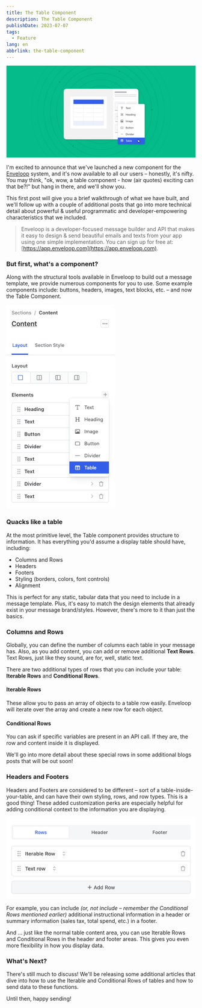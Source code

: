 ```yaml
---
title: The Table Component
description: The Table Component
publishDate: 2023-07-07
tags:
  - Feature
lang: en
abbrlink: the-table-component
---
```


![Enveloop Table Component Header](/img/header-table-component.png)

I'm excited to announce that we've launched a new component for the [Enveloop](https://app.enveloop.com) system, and it's now available to all our users – honestly, it's nifty. You may think, "ok, wow, a table component - how (air quotes) exciting can that be?!" but hang in there, and we'll show you.

This first post will give you a brief walkthrough of what we have built, and we'll follow up with a couple of additional posts that go into more technical detail about powerful &amp; useful programmatic and developer-empowering characteristics that we included.

> Enveloop is a developer-focused message builder and API that makes it easy to design &amp; send beautiful emails and texts from your app using one simple implementation. You can sign up for free at: [https://app.enveloop.com](https://app.enveloop.com).

### But first, what's a component?

Along with the structural tools available in Enveloop to build out a message template, we provide numerous components for you to use. Some example components include: buttons, headers, images, text blocks, etc. – and now the Table Component.

![Choose to add a table to your email](/img/table-component-select-table.png)

### Quacks like a table

At the most primitive level, the Table component provides structure to information. It has everything you'd assume a display table should have, including:

- Columns and Rows
- Headers
- Footers
- Styling (borders, colors, font controls)
- Alignment

This is perfect for any static, tabular data that you need to include in a message template. Plus, it's easy to match the design elements that already exist in your message brand/styles. However, there's more to it than just the basics.

### Columns and Rows

Globally, you can define the number of columns each table in your message has. Also, as you add content, you can add or remove additional **Text Rows**. Text Rows, just like they sound, are for, well, static text.

There are two additional types of rows that you can include your table: **Iterable Rows** and **Conditional Rows**.

#### Iterable Rows

These allow you to pass an array of objects to a table row easily. Enveloop will iterate over the array and create a new row for each object.

#### Conditional Rows

You can ask if specific variables are present in an API call. If they are, the row and content inside it is displayed.

We'll go into more detail about these special rows in some additional blogs posts that will be out soon!

### Headers and Footers

Headers and Footers are considered to be different – sort of a table-inside-your-table, and can have their own styling, rows, and row types. This is a good thing! These added customization perks are especially helpful for adding conditional context to the information you are displaying.

![Choose the type of row that you want to add to your table.](/img/table-component-select-rows.png)

For example, you can include *(or, not include – remember the Conditional Rows mentioned earlier)* additional instructional information in a header or summary information (sales tax, total spend, etc.) in a footer.

And ... just like the normal table content area, you can use Iterable Rows and Conditional Rows in the header and footer areas. This gives you even more flexibility in how you display data.

### What's Next?

There's still much to discuss! We'll be releasing some additional articles that dive into how to use the Iterable and Conditional Rows of tables and how to send data to these functions.

Until then, happy sending!

